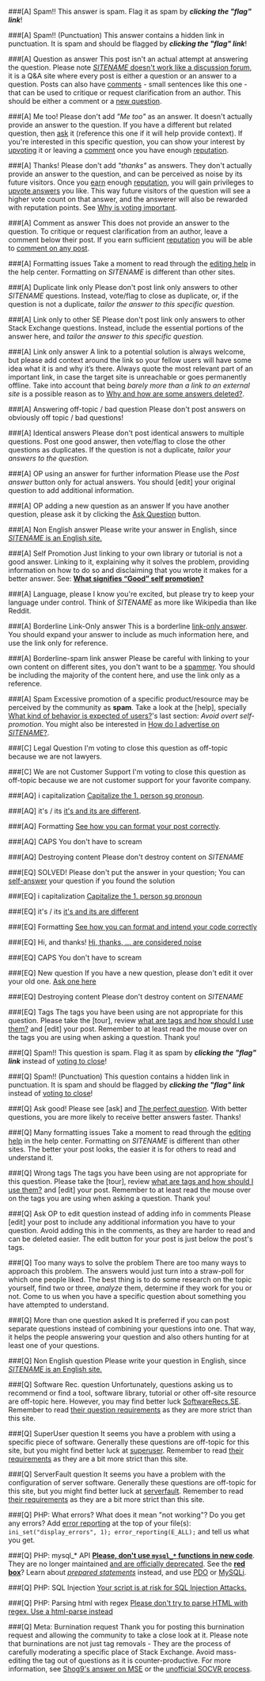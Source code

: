 ###[A] Spam!!
This answer is spam. Flag it as spam by ***clicking the "flag" link***!

###[A] Spam!! (Punctuation)
This answer contains a hidden link in punctuation. It is spam and should be flagged by ***clicking the "flag" link***!

###[A] Question as answer
This post isn't an actual attempt at answering the question. Please note [$SITENAME$ doesn't work like a discussion forum](//$SITEURL$/about), it is a Q&A site where every post is either a question or an answer to a question. Posts can also have [comments](//$SITEURL$/help/privileges/comment) - small sentences like this one - that can be used to critique or request clarification from an author. This should be either a comment or a [new question](//$SITEURL$/questions/ask).

###[A] Me too!
Please don't add *"Me too"* as an answer. It doesn't actually provide an answer to the question. If you have a different but related question, then [ask](//$SITEURL$/questions/ask) it (reference this one if it will help provide context). If you're interested in this specific question, you can show your interest by [upvoting](//$SITEURL$/help/privileges/vote-up) it or leaving a [comment](//$SITEURL$/help/privileges/comment) once you have enough [reputation](//$SITEURL$/help/whats-reputation).

###[A] Thanks!
Please don't add _"thanks"_ as answers. They don't actually provide an answer to the question, and can be perceived as noise by its future visitors. Once you [earn](//meta.stackoverflow.com/q/146472) enough [reputation](//$SITEURL$/help/whats-reputation), you will gain privileges to [upvote answers](//$SITEURL$/help/privileges/vote-up) you like. This way future visitors of the question will see a higher vote count on that answer, and the answerer will also be rewarded with reputation points. See [Why is voting important](//$SITEURL$/help/why-vote).

###[A] Comment as answer
This does not provide an answer to the question. To critique or request clarification from an author, leave a comment below their post. If you earn sufficient [reputation](//$SITEURL$/help/whats-reputation) you will be able to [comment on any post](//$SITEURL$/help/privileges/comment).

###[A] Formatting issues
Take a moment to read through the [editing help](//$SITEURL$/editing-help) in the help center. Formatting on $SITENAME$ is different than other sites.

###[A] Duplicate link only
Please don't post link only answers to other $SITENAME$ questions. Instead, vote/flag to close as duplicate, or, if the question is not a duplicate, *tailor the answer to this specific question.*

###[A] Link only to other SE
Please don't post link only answers to other Stack Exchange questions. Instead, include the essential portions of the answer here, and *tailor the answer to this specific question.*

###[A] Link only answer
A link to a potential solution is always welcome, but please add context around the link so your fellow users will have some idea what it is and why it’s there. Always quote the most relevant part of an important link, in case the target site is unreachable or goes permanently offline. Take into account that being _barely more than a link to an external site_ is a possible reason as to [Why and how are some answers deleted?](//$SITEURL$/help/deleted-answers).

###[A] Answering off-topic / bad question
Please don't post answers on obviously off topic / bad questions!

###[A] Identical answers
Please don't post identical answers to multiple questions. Post one good answer, then vote/flag to close the other questions as duplicates. If the question is not a duplicate, *tailor your answers to the question.*

###[A] OP using an answer for further information
Please use the *Post answer* button only for actual answers. You should [edit] your original question to add additional information.

###[A] OP adding a new question as an answer
If you have another question, please ask it by clicking the [Ask Question](//$SITEURL$/questions/ask) button.

###[A] Non English answer
Please write your answer in English, since [$SITENAME$ is an English site.](//meta.stackexchange.com/q/13676)

###[A] Self Promotion
Just linking to your own library or tutorial is not a good answer. Linking to it, explaining why it solves the problem, providing information on how to do so and disclaiming that you wrote it makes for a better answer. See: [**What signifies “Good” self promotion?**](//meta.stackexchange.com/q/182212/200235)

###[A] Language, please
I know you're excited, but please try to keep your language under control. Think of $SITENAME$ as more like Wikipedia than like Reddit.

###[A] Borderline Link-Only answer
This is a borderline [link-only answer](//meta.stackexchange.com/q/8231/213671). You should expand your answer to include as much information here, and use the link only for reference.

###[A] Borderline-spam link answer
Please be careful with linking to your own content on different sites, you don't want to be a [spammer](//$SITEURL$/help/promotion). You should be including the majority of the content here, and use the link only as a reference.

###[A] Spam
Excessive promotion of a specific product/resource may be perceived by the community as **spam**. Take a look at the [help], specially [What kind of behavior is expected of users?](//$SITEURL$/help/behavior)'s last section: _Avoid overt self-promotion_. You might also be interested in [How do I advertise on $SITENAME$?](//$SITEURL$/help/advertising).

###[C] Legal Question
I'm voting to close this question as off-topic because we are not lawyers.

###[C] We are not Customer Support
I'm voting to close this question as off-topic because we are not customer support for your favorite company.

###[AQ] i capitalization
[Capitalize the 1. person sg pronoun](//english.stackexchange.com/q/172).

###[AQ] it's / its
[it's and its are different](//english.stackexchange.com/q/653).

###[AQ] Formatting
[See how you can format your post correctly](//$SITEURL$/help/formatting).

###[AQ] CAPS
You don't have to scream

###[AQ] Destroying content
Please don't destroy content on $SITENAME$

###[EQ] SOLVED!
Please don't put the answer in your question; You can [self-answer](//$SITEURL$/help/self-answer) your question if you found the solution

###[EQ] i capitalization
[Capitalize the 1. person sg pronoun](//english.stackexchange.com/q/172)

###[EQ] it's / its
[it's and its are different](//english.stackexchange.com/q/653)

###[EQ] Formatting
[See how you can format and intend your code correctly](//$SITEURL$/help/formatting)

###[EQ] Hi, and thanks!
[Hi, thanks, ... are considered noise](//meta.stackexchange.com/q/2950)

###[EQ] CAPS
You don't have to scream

###[EQ] New question
If you have a new question, please don't edit it over your old one. [Ask one here](//$SITEURL$/questions/ask)

###[EQ] Destroying content
Please don't destroy content on $SITENAME$

###[EQ] Tags
The tags you have been using are not appropriate for this question. Please take the [tour], review [what are tags and how should I use them?](//$SITEURL$/help/tagging) and [edit] your post. Remember to at least read the mouse over on the tags you are using when asking a question. Thank you!

###[Q] Spam!!
This question is spam. Flag it as spam by ***clicking the "flag" link*** instead of [voting to close](http://meta.stackoverflow.com/a/295725/4174897)!

###[Q] Spam!! (Punctuation)
This question contains a hidden link in punctuation. It is spam and should be flagged by ***clicking the "flag" link*** instead of [voting to close](http://meta.stackoverflow.com/a/295725/4174897)!

###[Q] Ask good!
Please see [ask] and [The perfect question](http://codeblog.jonskeet.uk/2010/08/29/writing-the-perfect-question/). With better questions, you are more likely to receive better answers faster. Thanks!

###[Q] Many formatting issues
Take a moment to read through the [editing help](//$SITEURL$/editing-help) in the help center. Formatting on $SITENAME$ is different than other sites. The better your post looks, the easier it is for others to read and understand it.

###[Q] Wrong tags
The tags you have been using are not appropriate for this question. Please take the [tour], review [what are tags and how should I use them?](//$SITEURL$/help/tagging) and [edit] your post. Remember to at least read the mouse over on the tags you are using when asking a question. Thank you!

###[Q] Ask OP to edit question instead of adding info in comments
Please [edit] your post to include any additional information you have to your question. Avoid adding this in the comments, as they are harder to read and can be deleted easier. The edit button for your post is just below the post's tags.

###[Q] Too many ways to solve the problem
There are too many ways to approach this problem. The answers would just turn into a straw-poll for which one people liked. The best thing is to do some research on the topic yourself, find two or three, _analyze_ them, determine if they work for you or not. Come to us when you have a specific question about something you have attempted to understand.

###[Q] More than one question asked
It is preferred if you can post separate questions instead of combining your questions into one. That way, it helps the people answering your question and also others hunting for at least one of your questions.

###[Q] Non English question
Please write your question in English, since [$SITENAME$ is an English site.](//meta.stackexchange.com/q/13676)

###[Q] Software Rec. question
Unfortunately, questions asking us to recommend or find a tool, software library, tutorial or other off-site resource are off-topic here. However, you may find better luck [SoftwareRecs.SE](//softwarerecs.stackexchange.com/tour). Remember to read [their question requirements](//softwarerecs.stackexchange.com/help/on-topic) as they are more strict than this site.

###[Q] SuperUser question
It seems you have a problem with using a specific piece of software. Generally these questions are off-topic for this site, but you might find better luck at [superuser](//superuser.com/tour). Remember to read [their requirements](//superuser.com/help/on-topic) as they are a bit more strict than this site.

###[Q] ServerFault question
It seems you have a problem with the configuration of server software. Generally these questions are off-topic for this site, but you might find better luck at [serverfault](//serverfault.com/tour). Remember to read [their requirements](//serverfault.com/help/on-topic) as they are a bit more strict than this site.

###[Q] PHP: What errors?
What does it mean "not working"? Do you get any errors? Add [error reporting](http://php.net/manual/en/function.error-reporting.php) at the top of your file(s): `ini_set("display_errors", 1); error_reporting(E_ALL);` and tell us what you get.

###[Q] PHP: mysql_* API
[**Please, don't use `mysql_*` functions in new code**](http://$SITEURL$/q/12859942). They are no longer maintained [and are officially deprecated](https://wiki.php.net/rfc/mysql_deprecation). See the [**red box**](http://php.net/manual/en/function.mysql-connect.php)? Learn about [*prepared statements*](http://en.wikipedia.org/wiki/Prepared_statement) instead, and use [PDO](http://php.net/pdo) or [MySQLi](http://php.net/mysqli).

###[Q] PHP: SQL Injection
[Your script is at risk for SQL Injection Attacks.](http://stackoverflow.com/q/60174)

###[Q] PHP: Parsing html with regex
[Please don't try to parse HTML with regex. Use a html-parse instead](http://stackoverflow.com/a/1732454/3933332)

###[Q] Meta: Burnination request
Thank you for posting this burnination request and allowing the community to take a close look at it. Please note that burninations are not just tag removals - They are the process of carefully moderating a specific place of Stack Exchange. Avoid mass-editing the tag out of questions as it is counter-productive. For more information, see [Shog9's answer on MSE](http://meta.stackexchange.com/a/239191/306392) or the [unofficial SOCVR process](https://github.com/SO-Close-Vote-Reviewers/SOCVR-RoomInformation/blob/master/burnination.md#process).

